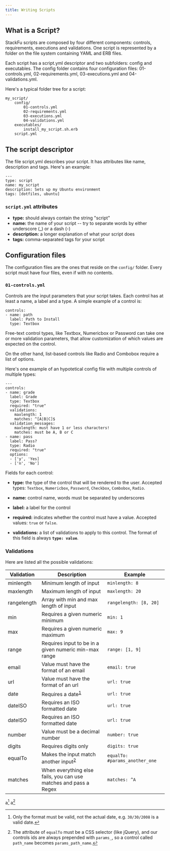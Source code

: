 ```yaml
--- 
title: Writing Scripts
---
```


## What is a Script?

StackFu scripts are composed by four different components: controls, requirements, executions and validations. One script is represented by a folder on the file system containing YAML and ERB files.

Each script has a script.yml descriptor and two subfolders: config and executables. The config folder contains four configuration files: 01-controls.yml, 02-requirements.yml, 03-executions.yml and 04-validations.yml.

Here's a typical folder tree for a script:

	my_script/
		config/
			01-controls.yml
			02-requirements.yml
			03-executions.yml
			04-validations.yml
		executables/
			install_my_script.sh.erb
		script.yml
	
## The script descriptor

The file script.yml describes your script. It has attributes like name, description and tags. Here's an example:

	---
	type: script
	name: my_script
	description: Sets up my Ubuntu environment
	tags: [dotfiles, ubuntu]

### `script.yml` attributes

- **type:** should always contain the string "script"		
- **name:** the name of your script -- try to separate words by either underscore (_) or a dash (-)	
- **description:** a longer explanation of what your script does	
- **tags:** comma-separated tags for your script 	

## Configuration files

The configuration files are the ones that reside on the `config/` folder. Every script must have four files, even if with no contents.

### `01-controls.yml`

Controls are the input parameters that your script takes. Each control has at least a name, a label and a type. A simple example of a control is:

	controls:
	- name: path
	  label: Path to Install
	  type: Textbox

Free-text control types, like Textbox, Numericbox or Password can take one or more validation parameters, that allow customization of which values are expected on the control.

On the other hand, list-based controls like Radio and Combobox require a list of options. 

Here's one example of an hypotetical config file with multiple controls of multiple types:

	--- 
	controls: 
	- name: grade
	  label: Grade
	  type: Textbox
	  required: "true"
	  validations: 
	    maxlength: 1
	    matches: ^[A|B|C]$
	  validation_messages: 
	    maxlength: must have 1 or less characters!
	    matches: must be A, B or C
	- name: pass
	  label: Pass?
	  type: Radio
	  required: "true"
	  options: 
	  - ['y', 'Yes]
	  - ['n', 'No']
	
Fields for each control:

- **type:** the type of the control that will be rendered to the user. Accepted types: `Textbox`, `Numericbox`, `Password`, `Checkbox`, `Combobox`, `Radio`.    

- **name:** control name, words must be separated by underscores	    

- **label:** a label for the control 	    

- **required:** indicates whether the control must have a value. Accepted values: `true` or `false`.	    

- **validations:** a list of validations to apply to this control. The format of this field is always **`type: value`**.     


### Validations

Here are listed all the possible validations:

<table> 
  <thead> 
    <tr> 
      <th class="validation">Validation</th> 
      <th class="description">Description</th> 
      <th class="example">Example</th> 
    </tr> 
  </thead> 
  <tbody> 
    <tr> 
      <td class="validation">minlength</td> 
      <td class="description">Minimum length of input</td> 
      <td class="example"><code>minlength: 8</code></td> 
    </tr> 
    <tr> 
      <td class="validation">maxlength</td> 
      <td class="description">Maximum length of input</td> 
      <td class="example"><code>maxlength: 20</code></td> 
    </tr> 
    <tr> 
      <td class="validation">rangelength</td> 
      <td class="description">Array with min and max length of input</td> 
      <td class="example"><code>rangelength: [8, 20]</code></td> 
    </tr> 
    <tr> 
      <td class="validation">min</td> 
      <td class="description">Requires a given numeric minimum</td> 
      <td class="example"><code>min: 1</code></td> 
    </tr> 
    <tr> 
      <td class="validation">max</td> 
      <td class="description">Requires a given numeric maximum</td> 
      <td class="example"><code>max: 9</code></td> 
    </tr> 
    <tr> 
      <td class="validation">range</td> 
      <td class="description">Requires input to be in a given numeric min-max range</td> 
      <td class="example"><code>range: [1, 9]</code></td> 
    </tr> 
    <tr> 
      <td class="validation">email</td> 
      <td class="description">Value must have the format of an email</td> 
      <td class="example"><code>email: true</code></td> 
    </tr> 
    <tr> 
      <td class="validation">url</td> 
      <td class="description">Value must have the format of an url</td> 
      <td class="example"><code>url: true</code></td> 
    </tr> 
    <tr> 
      <td class="validation">date</td> 
      <td class="description">Requires a date<sup id="fnref:dateobs"><a href="#fn:dateobs" rel="footnote">1</a></sup></td> 
      <td class="example"><code>url: true</code></td> 
    </tr> 
    <tr> 
      <td class="validation">dateISO</td> 
      <td class="description">Requires an ISO formatted date</td> 
      <td class="example"><code>url: true</code></td> 
    </tr> 
    <tr> 
      <td class="validation">dateISO</td> 
      <td class="description">Requires an ISO formatted date</td> 
      <td class="example"><code>url: true</code></td> 
    </tr> 
    <tr> 
      <td class="validation">number</td> 
      <td class="description">Value must be a decimal number</td> 
      <td class="example"><code>number: true</code></td> 
    </tr> 
    <tr> 
      <td class="validation">digits</td> 
      <td class="description">Requires digits only</td> 
      <td class="example"><code>digits: true</code></td> 
    </tr> 
    <tr> 
      <td class="validation">equalTo</td> 
      <td class="description">Makes the input match another input<sup id="fnref:equalnotes"><a href="#fn:equalnotes" rel="footnote">2</a></sup></td> 
      <td class="example"><code>equalTo: #params_another_one</code></td> 
    </tr> 
    <tr> 
      <td class="validation">matches</td> 
      <td class="description">When everything else fails, you can use matches and pass a Regex</td> 
      <td class="example"><code>matches: ^A</code></td> 
    </tr> 
  </tbody> 
</table>

a[^dateobs]
a[^equalnotes]

[^dateobs]: Only the format must be valid, not the actual date, e.g. `30/30/2008` is a valid date. 	

[^equalnotes]: The attribute of `equalTo` must be a CSS selector (like jQuery), and our controls ids are always prepended with `params_`, so a control called `path_name` becomes `params_path_name`.